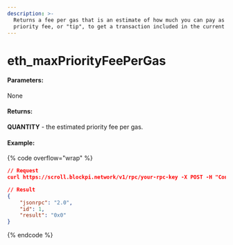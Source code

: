 ```yaml
---
description: >-
  Returns a fee per gas that is an estimate of how much you can pay as a
  priority fee, or "tip", to get a transaction included in the current block.
---
```


# eth\_maxPriorityFeePerGas

#### **Parameters:**

None

#### **Returns:**

**QUANTITY**  - the estimated priority fee per gas.

#### Example:

{% code overflow="wrap" %}
```json
// Request
curl https://scroll.blockpi.network/v1/rpc/your-rpc-key -X POST -H "Content-Type: application/json" --data '{"jsonrpc":"2.0","method":"eth_maxPriorityFeePerGas","params":[],"id":1}'

// Result
{
    "jsonrpc": "2.0",
    "id": 1,
    "result": "0x0"
}
```
{% endcode %}
